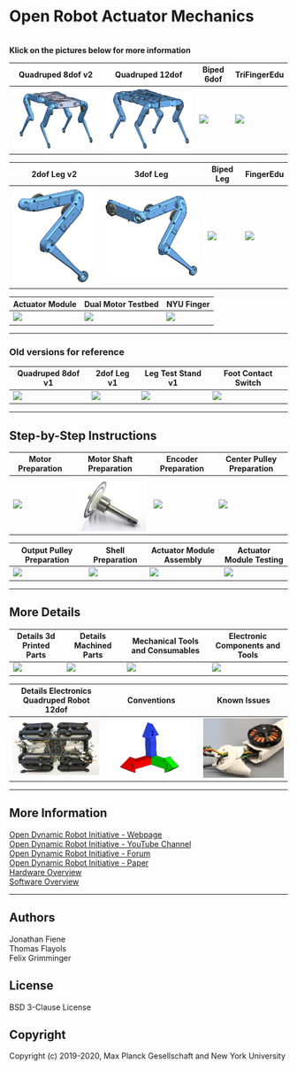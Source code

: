 # Open Robot Actuator Mechanics

<br>**Klick on the pictures below for more information**

| Quadruped 8dof v2 | Quadruped 12dof | Biped 6dof | TriFingerEdu |
| ---------------  | ------------- |------------- |------------- |
| <a href="quadruped_robot_8dof_v2/README.md#quadruped-robot-8dof-v2"><img src="quadruped_robot_8dof_v2/images/solo8_v2_cad_1.png" width="300"></a>  | <a href="quadruped_robot_12dof_v1/README.md#quadruped-robot-12dof-v1"><img src="quadruped_robot_12dof_v1/images/solo_12_cad_1.png" width="300"></a>  |<a href="biped_6dof_v1/README.md#biped-robot-6dof-v1"><img src="biped_6dof_v1/images/biped_navigation.png" width="210"></a>  |  <a href="tri_finger_edu_v1/README.md#trifingeredu-v1"><img src="tri_finger_edu_v1/images/manipulator_navigation.jpg" width="300"></a>   |

| 2dof Leg v2  | 3dof Leg | Biped Leg |FingerEdu |
| ------------- | ------------- |------------- |------------- |
| <a href="leg_2dof_v2/README.md#leg-2dof-v2"><img src="leg_2dof_v2/images/2dof_leg_v2_cad_1.png" width="250"></a>  | <a href="leg_3dof_v1/README.md#leg-3dof-v1"><img src="leg_3dof_v1/images/3dof_leg_cad_2.png" width="300"></a>  | <a href="biped_leg_3dof_v1/README.md#biped-leg-3dof-v1"><img src="biped_leg_3dof_v1/images/biped_leg_2.png" width="300"></a>  |<a href="finger_edu_v1/README.md#fingeredu-v1"><img src="finger_edu_v1/images/finger_navigation.jpg" width="300"></a>  |

| Actuator Module  | Dual Motor Testbed | NYU Finger |
| ---------------  | ------------- |------------- |
| <a href="actuator_module_v1/README.md#brushless-actuator-module-v1"><img src="actuator_module_v1/images/actuator_module_1.png" width="300"></a>| <a href="dual_motor_testbed_v1/README.md#dual-motor-testbed-v1"><img src="dual_motor_testbed_v1/images/dual_motor_testbed_1.jpg" width="300"></a>  | <a href="nyu_finger_v1/README.md#nyu-finger-v1"><img src="nyu_finger_v1/images/nyu_finger_cad_3.png" width="400"></a>  |

---
### Old versions for reference
| Quadruped 8dof v1 | 2dof Leg v1 | Leg Test Stand v1| Foot Contact Switch |
| ---------------  | ------------- |------------- |------------- |
| <a href="quadruped_robot_8dof_v1/README.md#quadruped-robot-8dof-v1"><img src="quadruped_robot_8dof_v1/images/quadruped_8dof_jump_1.jpg" width="300"></a>|<a href="leg_2dof_v1/README.md#leg-2dof-v1"><img src="leg_2dof_v1/images/leg_2dof_1.png" width="350"></a> |<a href="leg_test_stand_v1/README.md#leg-test-stand-v1"><img src="leg_test_stand_v1/images/leg_test_stand_1.png" width="300"></a>|<a href="foot_contact_switch_v1/README.md#foot-contact-switch-v1"><img src="foot_contact_switch_v1/images/foot_sensor.jpg" width="350"></a>|

---
## Step-by-Step Instructions

| Motor Preparation  | Motor Shaft Preparation | Encoder Preparation |Center Pulley Preparation|
| --- | --- | --- | --- |
| <a href="actuator_module_v1/details/details_motor_preparation.md#details-motor-preparation"><img src="actuator_module_v1/images/motor_mod_1_1.jpg" width="200"></a>| <a href="actuator_module_v1/details/details_motor_shaft_preparation.md#details-motor-shaft-preparation"><img src="actuator_module_v1/images/motor_shaft_preparation_18.jpg" width="200"></a>  | <a href="actuator_module_v1/details/details_encoder_preparation.md#details-encoder-preparation"><img src="actuator_module_v1/images/encoder_1.jpg" width="200"></a>  |<a href="actuator_module_v1/details/details_center_pulley_preparation.md#details-center-pulley-preparation"><img src="actuator_module_v1/images/pulley_preparation_1_1.jpg" width="200"></a> |

| Output Pulley Preparation | Shell Preparation | Actuator Module Assembly |Actuator Module Testing|
| --- | --- | --- | --- |
| <a href="actuator_module_v1/details/details_output_pulley_preparation.md#details-output-pulley-preparation"><img src="actuator_module_v1/images/output_pulley_preparation_9.jpg" width="200"></a>| <a href="actuator_module_v1/details/details_shell_preparation.md#details-shell-preparation"><img src="actuator_module_v1/images/shells_1.jpg" width="200"></a>  | <a href="actuator_module_v1/details/details_actuator_module_assembly.md#details-actuator-module-assembly"><img src="actuator_module_v1/images/actuator_module_open_1.jpg" width="200"></a>  |<a href="actuator_module_v1/details/details_actuator_module_testing.md#details-actuator-module-testing"><img src="actuator_module_v1/images/actuator_module_1.png" width="200"></a> |

---
## More Details
| Details 3d Printed Parts | Details Machined Parts | Mechanical Tools and Consumables |Electronic Components and Tools|
| --- | --- | --- | --- |
|<a href="actuator_module_v1/details/details_3d_printed_parts.md#details-3d-printed-parts"><img src="actuator_module_v1/images/3d_printed_parts_2.jpg" width="200"></a>|<a href="actuator_module_v1/details/details_machined_parts.md#details-machined-parts"><img src="actuator_module_v1/images/machined_parts_1.jpg" width="200"></a>|<a href="actuator_module_v1/details/details_tools.md#details-mechanical-tools-and-consumables"><img src="actuator_module_v1/images/tools_1.jpg" width="200"></a>|<a href="../electronics/details/details_components.md#details-electronic-components-and-tools"><img src="../electronics/images/components_tools_1.jpg" width="200"></a>|

| Details Electronics <br>Quadruped Robot 12dof | Conventions | Known Issues|
| --- | --- | --- |
|<a href="quadruped_robot_12dof_v1/details/details_electronics_quadruped_12dof.md#details-electronics-quadruped-robot-12dof-v1"><img src="quadruped_robot_12dof_v1/details/wire_routing_bottom.jpg" width="200"></a>|<a href="general/conventions.md#conventions"><img src="general/images/conventions.png" width="200"></a>|<a href="general/known_issues.md#known-issues"><img src="general/images/known_issues.jpg" width="200"></a>||

---
## More Information
[Open Dynamic Robot Initiative - Webpage](https://open-dynamic-robot-initiative.github.io)  
[Open Dynamic Robot Initiative - YouTube Channel](https://www.youtube.com/channel/UCx32JW2oIrax47Gjq8zNI-w)   
[Open Dynamic Robot Initiative - Forum](https://odri.discourse.group/categories)  
[Open Dynamic Robot Initiative - Paper](https://arxiv.org/pdf/1910.00093.pdf)  
[Hardware Overview](../README.md#open-robot-actuator-hardware)  
[Software Overview](https://github.com/open-dynamic-robot-initiative/open-dynamic-robot-initiative.github.io/wiki)  

---
## Authors
Jonathan Fiene  
Thomas Flayols  
Felix Grimminger  

## License
BSD 3-Clause License

## Copyright
Copyright (c) 2019-2020, Max Planck Gesellschaft and New York University
